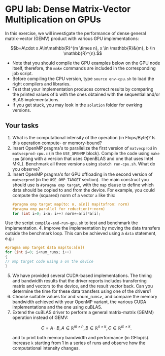 # GPU lab: Dense Matrix-Vector Multiplication on GPUs

In this exercise, we will investigate the performance of dense  general matrix-vector (GEMV) product
with various GPU implementations:
```math
b=A\cdot x
A\in\mathbb{R}^{m \times n}, x \in \mathbb{R}&{m}, b \in \mathbb{R}^{n}.
```

- Note that you should compile the GPU examples below on the GPU node itself, therefore,
the ``make`` commands are included in the corresponding job script.
- Before compiling the CPU version, type ``source env-cpu.sh`` to load the right compilers and libraries.
- Test that your implementation produces correct results by comparing the printed values of b with the ones
obtained with the sequential and/or BLAS implementations.
- If you get stuck, you may look in the ``solution`` folder for owrking versions.

## Your tasks

1. What is the computational intensity of the operation (in Flops/Byte)? Is this operation compute- or memory-bound?
2. Insert OpenMP pragma's to parallelize the first version of ``matvecprod`` in ``matvecprod-cpu.c`` (in the ``USE_OPENMP`` block).
   Compile the code using ``make cpu`` (along with a version that uses OpenBLAS and one that uses Intel MKL).
   Benchmark all three versions using ``sbatch run-cpu.sh``. What do you observe?
3. Insert OpenMP pragma's for GPU offloading in the second version of ``matvecprod`` (in the ``USE_OMP_TARGET`` section).
   The main construct you should use is ``#pragma omp target``, with the ``map`` clause to define which data should be copied
   to and from the device. For example, you could compute the (squared) norm of a vector ``a`` like this:
   ```c++
   #pragma omp target map(to: n, a[n]) map(tofrom: norm)
   #pragma omp parallel for reduction(+:norm)
   for (int i=0; i<n; i++) norm+=a[i]*a[i];
   ```
Use the script ``compile-and-run-gpu.sh`` to test and benchmark the implementation.
4. Improve the implementation by moving the data transfers outside the benchmark loop.
This can be achieved using a ``data`` statement, e.g.:
```c++
#pragma omp target data map(to:a[n])
for (int i=0; i<num_runs; i++)
{
// omp target code using a on the device
}
```
5. We have provided several CUDA-based implementations. The timing and bandwidth results that the driver reports
   includes transferring matrix and vectors to the device, and the result vector back. Can you determine the time
   for these data transfers using one of the drivers?
6. Choose suitable values for <dim> and <num_runs>, and compare the memory bandwidth achieved with your OpenMP variant,
   the various CUDA implementations and the one using cuBLAS.
7. Extend the cuBLAS driver to perform a general matrix-matrix (GEMM) operation instead of GEMV:
   ```math
   C = A\cdot B, A\in \mathbb{R}^{m\times n}, B\in\mathbb{R}^{n\times k}, C\in\mathbb{R}^{m\times k}.
   ```
   and to print both memory bandwidth and performance (in GFlop/s). Increase ``k`` starting from 1 in a series
   of runs and observe how the computational intensity changes.
